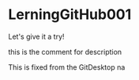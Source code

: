 # LerningGitHub001

Let's give it a try!

this is the comment for description

This is fixed from the GitDesktop na